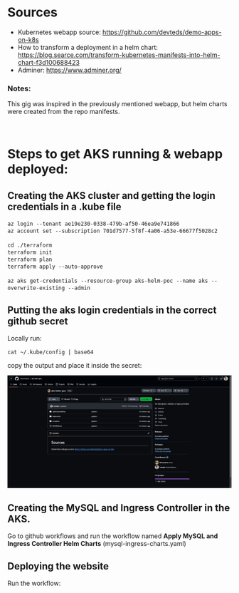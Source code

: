 # Sources

- Kubernetes webapp source: https://github.com/devteds/demo-apps-on-k8s
- How to transform a deployment in a helm chart: https://blog.searce.com/transform-kubernetes-manifests-into-helm-chart-f3d100688423
- Adminer: https://www.adminer.org/

### Notes:
This gig was inspired in the previously mentioned webapp, but helm charts were created from the repo manifests.

<br/>

# Steps to get AKS running & webapp deployed:

## Creating the AKS cluster and getting the login credentials in a .kube file

```
az login --tenant ae19e230-0338-479b-af50-46ea9e741866
az account set --subscription 701d7577-5f8f-4a06-a53e-66677f5028c2

cd ./terraform
terraform init
terraform plan
terraform apply --auto-approve

az aks get-credentials --resource-group aks-helm-poc --name aks --overwrite-existing --admin

```

## Putting the aks login credentials in the correct github secret

Locally run: 
```
cat ~/.kube/config | base64
```

copy the output and place it inside the secret:

![AKS Login Secret](aks-login-secret.png)



## Creating the MySQL and Ingress Controller in the AKS.

Go to github workflows and run the workflow named **Apply MySQL and Ingress Controller Helm Charts** (mysql-ingress-charts.yaml)

## Deploying the website

Run the workflow: